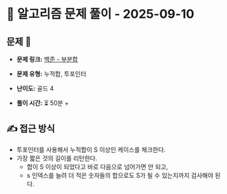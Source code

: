 # 📝 알고리즘 문제 풀이 - 2025-09-10

## 문제 📖

- **문제 링크:** [백준 - 부분합](https://www.acmicpc.net/problem/1806)

- **문제 유형:** 누적합, 투포인터

- **난이도:** 골드 4

- **풀이 시간:** ⏳ 50분 +

## ✍ 접근 방식

- 투포인터를 사용해서 누적합이 S 이상인 케이스를 체크한다.
- 가장 짧은 것의 길이를 리턴한다.
  - 합이 S 이상이 되었다고 바로 다음으로 넘어가면 안 되고,
  - s 인덱스를 늘려 더 적은 숫자들의 합으로도 S가 될 수 있는지까지 검사해야 된다.
